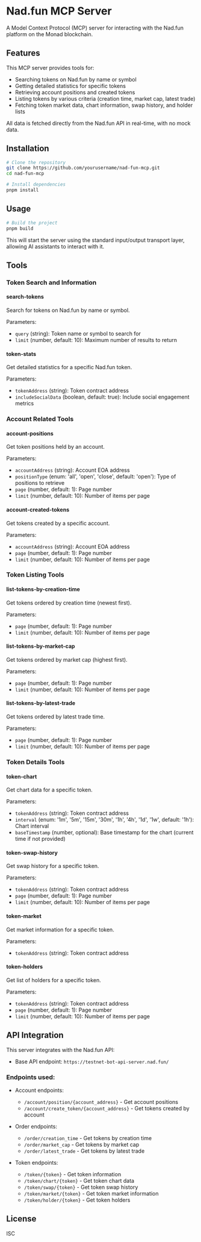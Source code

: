 # Nad.fun MCP Server

A Model Context Protocol (MCP) server for interacting with the Nad.fun platform on the Monad blockchain.

## Features

This MCP server provides tools for:

- Searching tokens on Nad.fun by name or symbol
- Getting detailed statistics for specific tokens
- Retrieving account positions and created tokens
- Listing tokens by various criteria (creation time, market cap, latest trade)
- Fetching token market data, chart information, swap history, and holder lists

All data is fetched directly from the Nad.fun API in real-time, with no mock data.

## Installation

```bash
# Clone the repository
git clone https://github.com/yourusername/nad-fun-mcp.git
cd nad-fun-mcp

# Install dependencies
pnpm install
```

## Usage

```bash
# Build the project
pnpm build
```

This will start the server using the standard input/output transport layer, allowing AI assistants to interact with it.

## Tools

### Token Search and Information

#### search-tokens

Search for tokens on Nad.fun by name or symbol.

Parameters:

- `query` (string): Token name or symbol to search for
- `limit` (number, default: 10): Maximum number of results to return

#### token-stats

Get detailed statistics for a specific Nad.fun token.

Parameters:

- `tokenAddress` (string): Token contract address
- `includeSocialData` (boolean, default: true): Include social engagement metrics

### Account Related Tools

#### account-positions

Get token positions held by an account.

Parameters:

- `accountAddress` (string): Account EOA address
- `positionType` (enum: 'all', 'open', 'close', default: 'open'): Type of positions to retrieve
- `page` (number, default: 1): Page number
- `limit` (number, default: 10): Number of items per page

#### account-created-tokens

Get tokens created by a specific account.

Parameters:

- `accountAddress` (string): Account EOA address
- `page` (number, default: 1): Page number
- `limit` (number, default: 10): Number of items per page

### Token Listing Tools

#### list-tokens-by-creation-time

Get tokens ordered by creation time (newest first).

Parameters:

- `page` (number, default: 1): Page number
- `limit` (number, default: 10): Number of items per page

#### list-tokens-by-market-cap

Get tokens ordered by market cap (highest first).

Parameters:

- `page` (number, default: 1): Page number
- `limit` (number, default: 10): Number of items per page

#### list-tokens-by-latest-trade

Get tokens ordered by latest trade time.

Parameters:

- `page` (number, default: 1): Page number
- `limit` (number, default: 10): Number of items per page

### Token Details Tools

#### token-chart

Get chart data for a specific token.

Parameters:

- `tokenAddress` (string): Token contract address
- `interval` (enum: '1m', '5m', '15m', '30m', '1h', '4h', '1d', '1w', default: '1h'): Chart interval
- `baseTimestamp` (number, optional): Base timestamp for the chart (current time if not provided)

#### token-swap-history

Get swap history for a specific token.

Parameters:

- `tokenAddress` (string): Token contract address
- `page` (number, default: 1): Page number
- `limit` (number, default: 10): Number of items per page

#### token-market

Get market information for a specific token.

Parameters:

- `tokenAddress` (string): Token contract address

#### token-holders

Get list of holders for a specific token.

Parameters:

- `tokenAddress` (string): Token contract address
- `page` (number, default: 1): Page number
- `limit` (number, default: 10): Number of items per page

## API Integration

This server integrates with the Nad.fun API:

- Base API endpoint: `https://testnet-bot-api-server.nad.fun/`

### Endpoints used:

- Account endpoints:

  - `/account/position/{account_address}` - Get account positions
  - `/account/create_token/{account_address}` - Get tokens created by account

- Order endpoints:

  - `/order/creation_time` - Get tokens by creation time
  - `/order/market_cap` - Get tokens by market cap
  - `/order/latest_trade` - Get tokens by latest trade

- Token endpoints:
  - `/token/{token}` - Get token information
  - `/token/chart/{token}` - Get token chart data
  - `/token/swap/{token}` - Get token swap history
  - `/token/market/{token}` - Get token market information
  - `/token/holder/{token}` - Get token holders

## License

ISC
